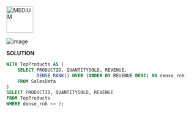 <img src="https://img.shields.io/badge/MEDIUM-orange" alt="MEDIUM" width="70">

![image](https://github.com/user-attachments/assets/1435a674-a3dd-4eeb-8248-2f76e1d3b019)


**SOLUTION**

```SQL
WITH TopProducts AS (
    SELECT PRODUCTID, QUANTITYSOLD, REVENUE,
           DENSE_RANK() OVER (ORDER BY REVENUE DESC) AS dense_rnk
    FROM SalesData
)
SELECT PRODUCTID, QUANTITYSOLD, REVENUE 
FROM TopProducts
WHERE dense_rnk <= 3;
```
